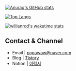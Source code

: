 [![Anurag's GitHub stats](https://github-readme-stats.vercel.app/api?username=JongyunHa)](https://github.com/anuraghazra/github-readme-stats)

[![Top Langs](https://github-readme-stats.vercel.app/api/top-langs/?username=Jongyunha)](https://github.com/anuraghazra/github-readme-stats)

[![willianrod's wakatime stats](https://github-readme-stats.vercel.app/api/wakatime?username=JongyunHa)](https://github.com/anuraghazra/github-readme-stats)




## Contact & Channel

- Email | popawaw@naver.com
- Blog | [Tistory](https://popawaw.tistory.com/)
- Notion | [이력서](https://www.notion.so/4675c7f6170f41349656a62ba4a38227)
